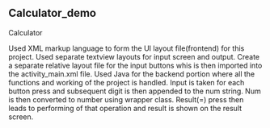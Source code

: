 ## Calculator_demo
Calculator

Used XML markup language to form the UI layout file(frontend) for this project. Used separate textview layouts for input screen and output. Create a separate relative
layout file for the input buttons whis is then imported into the activity_main.xml file. Used Java for the backend portion where all the functions and working of the 
project is handled. Input is taken for each button press and subsequent digit is then appended to the num string. Num is then converted to number using wrapper class.
Result(=) press then leads to performing of that operation and result is shown on the result screen.
